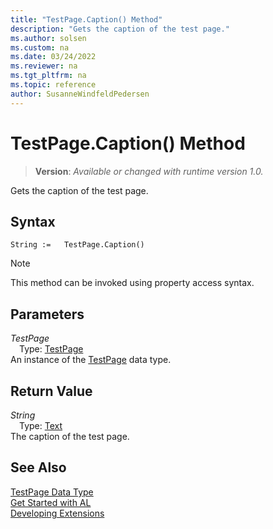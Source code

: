 ```yaml
---
title: "TestPage.Caption() Method"
description: "Gets the caption of the test page."
ms.author: solsen
ms.custom: na
ms.date: 03/24/2022
ms.reviewer: na
ms.tgt_pltfrm: na
ms.topic: reference
author: SusanneWindfeldPedersen
---
```

[//]: # (START>DO_NOT_EDIT)
[//]: # (IMPORTANT:Do not edit any of the content between here and the END>DO_NOT_EDIT.)
[//]: # (Any modifications should be made in the .xml files in the ModernDev repo.)
# TestPage.Caption() Method
> **Version**: _Available or changed with runtime version 1.0._

Gets the caption of the test page.


## Syntax
```AL
String :=   TestPage.Caption()
```
> [!NOTE]
> This method can be invoked using property access syntax.
## Parameters
*TestPage*  
&emsp;Type: [TestPage](testpage-data-type.md)  
An instance of the [TestPage](testpage-data-type.md) data type.  

## Return Value
*String*  
&emsp;Type: [Text](../text/text-data-type.md)  
The caption of the test page.


[//]: # (IMPORTANT: END>DO_NOT_EDIT)
## See Also
[TestPage Data Type](testpage-data-type.md)  
[Get Started with AL](../../devenv-get-started.md)  
[Developing Extensions](../../devenv-dev-overview.md)